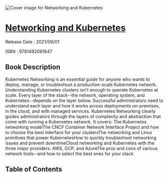 ![Cover image for Networking and Kubernetes](https://imgdetail.ebookreading.net/cover/cover/202109/EB9781492081647.jpg)

[Networking and Kubernetes](https://ebookreading.net/view/book/Networking+and+Kubernetes-EB9781492081647_1.html "Networking and Kubernetes")
====================================================================================================================

Release Date : 2021/09/01

ISBN : 9781492081647

Book Description
-----------------

Kubernetes Networking is an essential guide for anyone who wants to deploy, manage, or troubleshoot a production-scale Kubernetes network.
Understanding Kubernetes clusters isn't enough to operate Kubernetes at scale. Every layer of the stack--the network, operating system, and Kubernetes--depends on the layer below. Successful administrators need to understand each layer and how it works across deployments on-premises, in the cloud, and with managed services. Kubernetes Networking clearly guides administrators through the layers of complexity and abstraction that come with running a Kubernetes network. It covers:
The Kubernetes networking modelThe CNCF Container Network Interface Project and how to choose the best interface for your clustersThe networking and Linux primitives that power KubernetesHow to quickly troubleshoot networking issues and prevent downtimeCloud networking and Kubernetes with the three major providers: AWS, GCP, and AzureThe pros and cons of various network tools--and how to select the best ones for your stack

Table of Contents
-----------------

